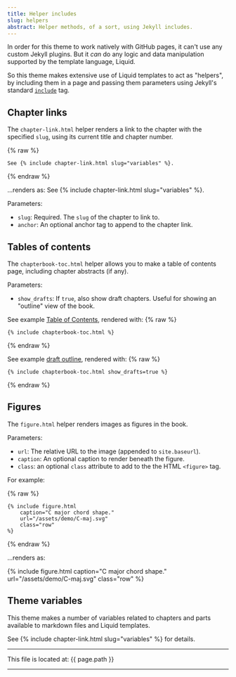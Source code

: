 ```yaml
---
title: Helper includes
slug: helpers
abstract: Helper methods, of a sort, using Jekyll includes.
---
```


In order for this theme to work natively with GitHub pages,
it can't use any custom Jekyll plugins.
But it _can_ do any logic and data manipulation supported by the template language, Liquid.

So this theme makes extensive use of Liquid templates to act as "helpers",
by including them in a page and passing them parameters using Jekyll's standard [`include`](https://jekyllrb.com/docs/includes/) tag.

## Chapter links

The `chapter-link.html` helper renders a link to the chapter with the specified `slug`,
using its current title and chapter number.

{% raw %}
```liquid
See {% include chapter-link.html slug="variables" %}.
```
{% endraw %}

...renders as: See {% include chapter-link.html slug="variables" %}.


Parameters:
- `slug`: Required. The `slug` of the chapter to link to.
- `anchor`: An optional anchor tag to append to the chapter link.

## Tables of contents

The `chapterbook-toc.html` helper allows you to make a table of contents page,
including chapter abstracts (if any).

Parameters:
- `show_drafts`: If `true`, also show draft chapters. Useful for showing an "outline" view of the book.


See example [Table of Contents](toc.html), rendered with:
{% raw %}
```liquid
{% include chapterbook-toc.html %}
```
{% endraw %}

See example [draft outline](outline.html), rendered with:
{% raw %}
```liquid
{% include chapterbook-toc.html show_drafts=true %}
```
{% endraw %}

## Figures

The `figure.html` helper renders images as figures in the book.

Parameters:
- `url`: The relative URL to the image (appended to `site.baseurl`).
- `caption`: An optional caption to render beneath the figure.
- `class`: an optional `class` attribute to add to the the HTML `<figure>` tag.

For example:

{% raw %}
```jekyll
{% include figure.html
    caption="C major chord shape."
    url="/assets/demo/C-maj.svg"
    class="row"
%}
```
{% endraw %}

...renders as:

{% include figure.html
    caption="C major chord shape."
    url="/assets/demo/C-maj.svg"
    class="row"
%}


## Theme variables

This theme makes a number of variables related to chapters and parts available to markdown files and Liquid templates.

See {% include chapter-link.html slug="variables" %} for details.



---

This file is located at: {{ page.path }}

---
